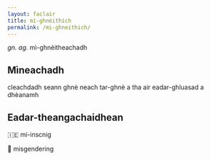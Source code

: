 ```yaml
---
layout: faclair
title: mì-ghnèithich
permalink: /mi-ghneithich/
---
```


_gn. ag._ mì-ghnèitheachadh

## Mìneachadh

cleachdadh seann ghnè neach tar-ghnè a tha air eadar-ghluasad a dhèanamh

## Eadar-theangachaidhean

&#x1f1ee;&#x1f1ea; mí-inscnig

&#x1f3f4;&#xe0067;&#xe0062;&#xe0065;&#xe006e;&#xe0067;&#xe007f; misgendering